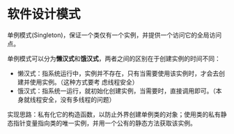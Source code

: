 # 软件设计模式



单例模式(Singleton)，保证一个类仅有一个实例，并提供一个访问它的全局访问点。

单例模式可以分为**懒汉式**和**饿汉式**，两者之间的区别在于创建实例的时间不同： 

- 懒汉式：指系统运行中，实例并不存在，只有当需要使用该实例时，才会去创建并使用实例。（这种方式要考 虑线程安全） 
- 饿汉式：指系统⼀运行，就初始化创建实例，当需要时，直接调用即可。（本身就线程安全，没有多线程的问题）

实现思路：私有化它的构造函数，以防止外界创建单例类的对象；使用类的私有静态指针变量指向类的唯一实例，并用一个公有的静态方法获取该实例。



